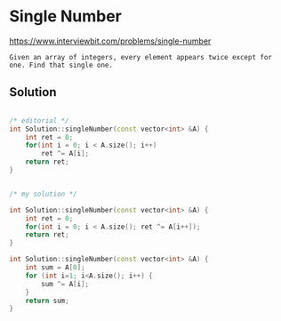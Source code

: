 # Single Number

https://www.interviewbit.com/problems/single-number


	Given an array of integers, every element appears twice except for one. Find that single one.
## Solution

```cpp

/* editorial */
int Solution::singleNumber(const vector<int> &A) {
    int ret = 0;
    for(int i = 0; i < A.size(); i++)
        ret ^= A[i];
    return ret;
}


/* my solution */

int Solution::singleNumber(const vector<int> &A) {
    int ret = 0;
    for(int i = 0; i < A.size(); ret ^= A[i++]);
    return ret;
}

int Solution::singleNumber(const vector<int> &A) {
    int sum = A[0];
    for (int i=1; i<A.size(); i++) {
        sum ^= A[i];
    }
    return sum;
}
```